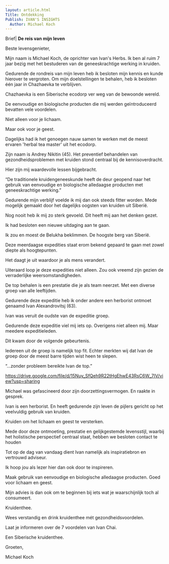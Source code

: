 ```yaml
---
layout: article.html
Title: Ontdekking
Publish: IVAN'S INSIGHTS
  Author: Michael Koch
---
```

Brief| **De reis van mijn leven**

Beste levensgenieter, 

Mijn naam is Michael Koch, de oprichter van Ivan's Herbs. Ik ben al ruim 7 jaar bezig met het bestuderen van de geneeskrachtige werking in kruiden. 

Gedurende de rondreis van mijn leven heb ik besloten mijn kennis en kunde hierover te vergroten. Om mijn doelstellingen te behalen, heb ik besloten één jaar in Chazhaevka te verblijven. 

Chazhaevka is een Siberische ecodorp ver weg van de bewoonde wereld.

De eenvoudige en biologische producten die mij werden geïntroduceerd bevatten vele voordelen.

Niet alleen voor je lichaam. 

Maar ook voor je geest. 

Dagelijks had ik het genoegen nauw samen te werken met de meest ervaren 'herbal tea master' uit het ecodorp. 

Zijn naam is Andrey Nikitin (45). Het preventief behandelen van gezondheidsproblemen met kruiden stond centraal bij de kennisoverdracht. 

Hier zijn mij waardevolle lessen bijgebracht. 

“De traditionele kruidengeneeskunde heeft de deur geopend naar het gebruik van eenvoudige en biologische alledaagse producten met geneeskrachtige werking.”

Gedurende mijn verblijf voelde ik mij dan ook steeds fitter worden. Mede mogelijk gemaakt door het dagelijks oogsten van kruiden uit Siberië. 

Nog nooit heb ik mij zo sterk gevoeld. Dit heeft mij aan het denken gezet. 

Ik had besloten een nieuwe uitdaging aan te gaan. 

Ik zou en moest de Belukha beklimmen. De hoogste berg van Siberië. 

Deze meerdaagse expedities staat erom bekend gepaard te gaan met zowel diepte als hoogtepunten. 

Het daagt je uit waardoor je als mens verandert. 

Uiteraard loop je deze expedities niet alleen. Zou ook vreemd zijn gezien de verraderlijke weersomstandigheden.

De top behalen is een prestatie die je als team neerzet. Met een diverse groep van alle leeftijden. 

Gedurende deze expeditie heb ik onder andere een herborist ontmoet genaamd Ivan Alexandrovitsj (63). 

Ivan was veruit de oudste van de expeditie groep. 

Gedurende deze expeditie viel mij iets op. Overigens niet alleen mij. Maar meedere expeditieleden. 

Dit kwam door de volgende gebeurtenis. 

Iedereen uit de groep is namelijk top fit. Echter merkten wij dat Ivan de groep door de meest barre tijden wist heen te slepen. 

“...zonder probleem bereikte Ivan de top.”

https://drive.google.com/file/d/15Nuy_SfQeh9R22tHgEhwE43RsC6W_7IV/view?usp=sharing

Michael was gefascineerd door zijn doorzettingsvermogen. En raakte in gesprek.

Ivan is een herborist. En heeft gedurende zijn leven de pijlers gericht op het veelvuldig gebruik van kruiden. 

Kruiden om het lichaam en geest te versterken. 

Mede door deze ontmoeting, prestatie en gelijkgestemde levensstijl, waarbij het holistische perspectief centraal staat, hebben we besloten contact te houden

Tot op de dag van vandaag dient Ivan namelijk als inspiratiebron en vertrouwd adviseur.

Ik hoop jou als lezer hier dan ook door te inspireren. 

Maak gebruik van eenvoudige en biologische alledaagse producten. Goed voor lichaam en geest. 

Mijn advies is dan ook om te beginnen bij iets wat je waarschijnlijk toch al consumeert. 

Kruidenthee.

Wees verstandig en drink kruidenthee mét gezondheidsvoordelen. 

Laat je informeren over de 7 voordelen van Ivan Chai. 

Een Siberische kruidenthee. 

Groeten,

Michael Koch 


